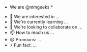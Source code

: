 * We are @mmgeeks *
- 👀 We are interested in ...
- 🌱 We're currently learning ...
- 💞️ We're looking to collaborate on ...
- 📫 How to reach us ...
- 😄 Pronouns: ...
- ⚡ Fun fact: ...

<!---
mmgeeks/mmgeeks is a ✨ special ✨ repository because its `README.md` (this file) appears on your GitHub profile.
You can click the Preview link to take a look at your changes.
--->
